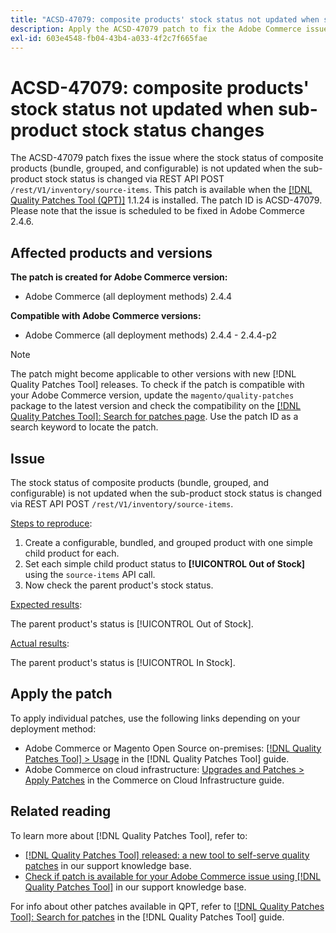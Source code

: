 ```yaml
---
title: "ACSD-47079: composite products' stock status not updated when sub-product stock status changes"
description: Apply the ACSD-47079 patch to fix the Adobe Commerce issue where composite products (bundle, grouped, and configurable) stock status is not updated when sub-product stock status changes via REST API POST /rest/V1/inventory/source-items.
exl-id: 603e4548-fb04-43b4-a033-4f2c7f665fae
---
```

# ACSD-47079: composite products' stock status not updated when sub-product stock status changes

The ACSD-47079 patch fixes the issue where the stock status of composite products (bundle, grouped, and configurable) is not updated when the sub-product stock status is changed via REST API POST `/rest/V1/inventory/source-items`. This patch is available when the [[!DNL Quality Patches Tool (QPT)]](/help/announcements/adobe-commerce-announcements/magento-quality-patches-released-new-tool-to-self-serve-quality-patches.md) 1.1.24 is installed. The patch ID is ACSD-47079. Please note that the issue is scheduled to be fixed in Adobe Commerce 2.4.6.

## Affected products and versions

**The patch is created for Adobe Commerce version:**

* Adobe Commerce (all deployment methods) 2.4.4

**Compatible with Adobe Commerce versions:**

* Adobe Commerce (all deployment methods) 2.4.4 - 2.4.4-p2

>[!NOTE]
>
>The patch might become applicable to other versions with new [!DNL Quality Patches Tool] releases. To check if the patch is compatible with your Adobe Commerce version, update the `magento/quality-patches` package to the latest version and check the compatibility on the [[!DNL Quality Patches Tool]: Search for patches page](https://experienceleague.adobe.com/tools/commerce-quality-patches/index.html). Use the patch ID as a search keyword to locate the patch.

## Issue

The stock status of composite products (bundle, grouped, and configurable) is not updated when the sub-product stock status is changed via REST API POST `/rest/V1/inventory/source-items`.

<u>Steps to reproduce</u>:

1. Create a configurable, bundled, and grouped product with one simple child product for each.
1. Set each simple child product status to **[!UICONTROL Out of Stock]** using the `source-items` API call.
1. Now check the parent product's stock status.

<u>Expected results</u>:

The parent product's status is [!UICONTROL Out of Stock].

<u>Actual results</u>:

The parent product's status is [!UICONTROL In Stock].

## Apply the patch

To apply individual patches, use the following links depending on your deployment method:

* Adobe Commerce or Magento Open Source on-premises: [[!DNL Quality Patches Tool] > Usage](https://experienceleague.adobe.com/docs/commerce-operations/tools/quality-patches-tool/usage.html) in the [!DNL Quality Patches Tool] guide.
* Adobe Commerce on cloud infrastructure: [Upgrades and Patches > Apply Patches](https://experienceleague.adobe.com/docs/commerce-cloud-service/user-guide/develop/upgrade/apply-patches.html) in the Commerce on Cloud Infrastructure guide.

## Related reading

To learn more about [!DNL Quality Patches Tool], refer to:

* [[!DNL Quality Patches Tool] released: a new tool to self-serve quality patches](/help/announcements/adobe-commerce-announcements/magento-quality-patches-released-new-tool-to-self-serve-quality-patches.md) in our support knowledge base.
* [Check if patch is available for your Adobe Commerce issue using [!DNL Quality Patches Tool]](/help/support-tools/patches-available-in-qpt-tool/check-patch-for-magento-issue-with-magento-quality-patches.md) in our support knowledge base.

For info about other patches available in QPT, refer to [[!DNL Quality Patches Tool]: Search for patches](https://experienceleague.adobe.com/tools/commerce-quality-patches/index.html) in the [!DNL Quality Patches Tool] guide.
